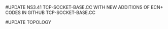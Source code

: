 #UPDATE NS3.41 TCP-SOCKET-BASE.CC WITH NEW ADDITIONS OF ECN+ CODES IN GITHUB TCP-SOCKET-BASE.CC

#UPDATE TOPOLOGY 
